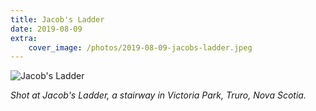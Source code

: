 ```yaml
---
title: Jacob's Ladder
date: 2019-08-09
extra:
    cover_image: /photos/2019-08-09-jacobs-ladder.jpeg
---
```


![Jacob's Ladder](/photos/2019-08-09-jacobs-ladder.jpeg)

*Shot at Jacob's Ladder, a stairway in Victoria Park, Truro, Nova Scotia.*
